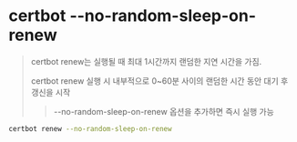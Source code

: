 # certbot --no-random-sleep-on-renew

> certbot renew는 실행될 때 최대 1시간까지 랜덤한 지연 시간을 가짐.
>
> certbot renew 실행 시 내부적으로 0~60분 사이의 랜덤한 시간 동안 대기 후 갱신을 시작
>
> > --no-random-sleep-on-renew 옵션을 추가하면 즉시 실행 가능

```sh
certbot renew --no-random-sleep-on-renew
```
